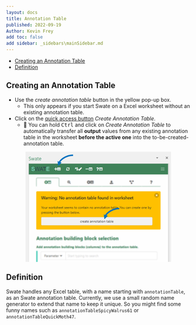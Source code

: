 ```yaml
---
layout: docs
title: Annotation Table
published: 2022-09-19
Author: Kevin Frey
add toc: false
add sidebar: _sidebars\mainSidebar.md
---
```


- [Creating an Annotation Table](#creating-an-annotation-table)
- [Definition](#definition)

## Creating an Annotation Table

- Use the *create annotation table* button in the yellow pop-up box.
    - This only appears if you start Swate on a Excel worksheet without an existing annotation table.
- Click on the <a href="./../img/Swate-Overlay-Exp.jpg" target="_blank">quick access button</a> *Create Annotation Table*.
    - 👀 You can hold <kbd>Ctrl</kbd> and click on *Create Annotation Table* to automatically transfer all **output** values from any existing annotation table in the worksheet **before the active one** into the to-be-created-annotation table.

<p style="display: flex; justify-content: center">
<img src="./../img/Swate-CreateAnnotationTable-Exp.jpg?v28.01.202" style="height: 300px">
</p>

## Definition

Swate handles any Excel table, with a name starting with `annotationTable`, as an Swate annotation table. Currently, we use a small random name generator to extend that name to keep it unique. So you might find some funny names such as `annotationTableSpicyWalrus61` or `annotationTableQuickMoth47`.

